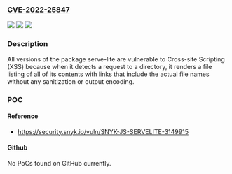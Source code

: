 ### [CVE-2022-25847](https://cve.mitre.org/cgi-bin/cvename.cgi?name=CVE-2022-25847)
![](https://img.shields.io/static/v1?label=Product&message=serve-lite&color=blue)
![](https://img.shields.io/static/v1?label=Version&message=n%2Fa&color=blue)
![](https://img.shields.io/static/v1?label=Vulnerability&message=Cross-site%20Scripting%20(XSS)&color=brighgreen)

### Description

All versions of the package serve-lite are vulnerable to Cross-site Scripting (XSS) because when it detects a request to a directory, it renders a file listing of all of its contents with links that include the actual file names without any sanitization or output encoding.

### POC

#### Reference
- https://security.snyk.io/vuln/SNYK-JS-SERVELITE-3149915

#### Github
No PoCs found on GitHub currently.

